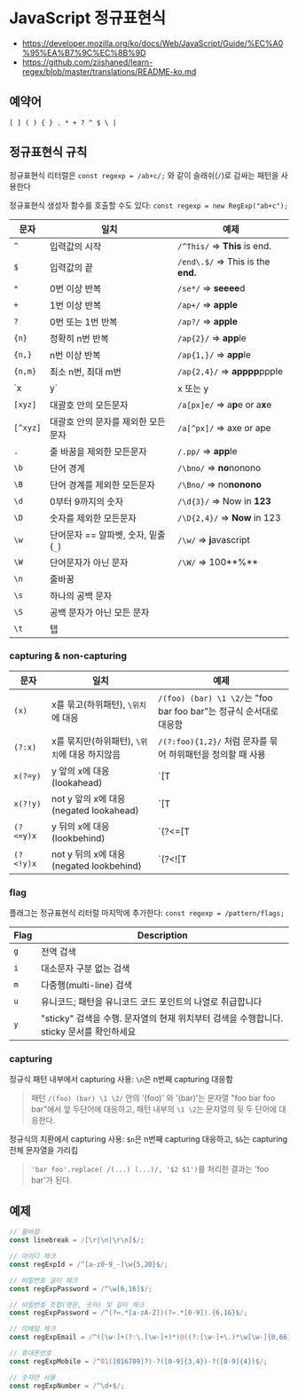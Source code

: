 # JavaScript 정규표현식

- <https://developer.mozilla.org/ko/docs/Web/JavaScript/Guide/%EC%A0%95%EA%B7%9C%EC%8B%9D>
- <https://github.com/ziishaned/learn-regex/blob/master/translations/README-ko.md>

## 예약어

`[ ] ( ) { } . * + ? ^ $ \ |`

## 정규표현식 규칙

정규표현식 리터럴은 `const regexp = /ab+c/;` 와 같이 슬래쉬(`/`)로 감싸는 패턴을 사용한다

정규표현식 생성자 함수를 호출할 수도 있다: `const regexp = new RegExp("ab+c");`

| 문자     | 일치                                | 예제                               |
| -------- | ----------------------------------- | ---------------------------------- |
| `^`      | 입력값의 시작                       | `/^This/` => **This** is end.      |
| `$`      | 입력값의 끝                         | `/end\.$/` => This is the **end.** |
| `*`      | 0번 이상 반복                       | `/se*/` => **seeee**d              |
| `+`      | 1번 이상 반복                       | `/ap+/` => **apple**               |
| `?`      | 0번 또는 1번 반복                   | `/ap?/` => **apple**               |
| `{n}`    | 정확히 n번 반복                     | `/ap{2}/` => **app**le             |
| `{n,}`   | n번 이상 반복                       | `/ap{1,}/` => **app**le            |
| `{n,m}`  | 최소 n번, 최대 m번                  | `/ap{2,4}/` => **apppp**ppple      |
| `x|y`    | x 또는 y                            | `/p|l/` => a**ppppl**e             |
| `[xyz]`  | 대괄호 안의 모든문자                | `/a[px]e/` => a**p**e or a**x**e   |
| `[^xyz]` | 대괄호 안의 문자를 제외한 모든문자  | `/a[^px]/` => axe or ape           |
| `.`      | 줄 바꿈을 제외한 모든문자           | `/.pp/` => **app**le               |
| `\b`     | 단어 경계                           | `/\bno/` => **no**nonono           |
| `\B`     | 단어 경계를 제외한 모든문자         | `/\Bno/` => no**nonono**           |
| `\d`     | 0부터 9까지의 숫자                  | `/\d{3}/` => Now in **123**        |
| `\D`     | 숫자를 제외한 모든문자              | `/\D{2,4}/` => **Now** in 123      |
| `\w`     | 단어문자 == 알파벳, 숫자, 밑줄(`_`) | `/\w/` => **j**avascript           |
| `\W`     | 단어문자가 아닌 문자                | `/\W/` => 100**%**                 |
| `\n`     | 줄바꿈                              |                                    |
| `\s`     | 하나의 공백 문자                    |                                    |
| `\S`     | 공백 문자가 아닌 모든 문자          |                                    |
| `\t`     | 탭                                  |                                    |

### capturing & non-capturing

| 문자      | 일치                                          | 예제                                                               |
| --------- | --------------------------------------------- | ------------------------------------------------------------------ |
| `(x)`     | x를 묶고(하위패턴), `\위치`에 대응            | `/(foo) (bar) \1 \2/`는 "foo bar foo bar"는 정규식 순서대로 대응함 |
| `(?:x)`   | x를 묶지만(하위패턴), `\위치`에 대응 하지않음 | `/(?:foo){1,2}/` 처럼 문자를 묶어 하위패턴을 정의할 때 사용        |
| `x(?=y)`  | y 앞의 x에 대응 (lookahead)                   | `[T|t]he(?=\sfat)` => **The** fat cat sat on the mat.              |
| `x(?!y)`  | not y 앞의 x에 대응 (negated lookahead)       | `[T|t]he(?!\sfat)` => The fat cat sat on **the** mat.              |
| `(?<=y)x` | y 뒤의 x에 대응 (lookbehind)                  | `(?<=[T|t]he\s)(fat|mat)` => The **fat** cat sat on the **mat**.   |
| `(?<!y)x` | not y 뒤의 x에 대응 (negated lookbehind)      | `(?<![T|t]he\s)(cat)` => The cat sat on **cat**.                   |

### flag

플래그는 정규표현식 리터럴 마지막에 추가한다: `const regexp = /pattern/flags;`

| Flag | Description                                                                              |
| ---- | ---------------------------------------------------------------------------------------- |
| `g`  | 전역 검색                                                                                |
| `i`  | 대소문자 구분 없는 검색                                                                  |
| `m`  | 다중행(multi-line) 검색                                                                  |
| `u`  | 유니코드; 패턴을 유니코드 코드 포인트의 나열로 취급합니다                                |
| `y`  | "sticky" 검색을 수행. 문자열의 현재 위치부터 검색을 수행합니다. sticky 문서를 확인하세요 |

### capturing

정규식 패턴 내부에서 capturing 사용: `\n`은 n번째 capturing 대응함

> 패턴 `/(foo) (bar) \1 \2/` 안의 '(foo)' 와 '(bar)'는 문자열 "foo bar foo bar"에서 앞 두단어에 대응하고, 패턴 내부의 `\1 \2`는 문자열의 뒷 두 단어에 대응한다.

정규식의 치환에서 capturing 사용: `$n`은 n번째 capturing 대응하고, `$&`는 capturing 전체 문자열을 가리킴

> `'bar foo'.replace( /(...) (...)/, '$2 $1')`를 처리한 결과는 'foo bar'가 된다.

## 예제

```js
// 줄바꿈
const linebreak = /[\r|\n|\r\n]$/;

// 아이디 체크
const regExpId = /^[a-z0-9_-]\w{5,20}$/;

// 비밀번호 길이 체크
const regExpPassword = /^\w[6,16]$/;

// 비밀번호 조합(영문, 숫자) 및 길이 체크
const regExpPassword = /^(?=.*[a-zA-Z])(?=.*[0-9]).{6,16}$/;

// 이메일 체크
const regExpEmail = /^([\w-]+(?:\.[\w-]+)*)@((?:[\w-]+\.)*\w[\w-]{0,66})\.([a-z]{2,6}(?:\.[a-z]{2})?)$/;

// 휴대폰번호
const regExpMobile = /^01([016789]?)-?([0-9]{3,4})-?([0-9]{4})$/;

// 숫자만 사용
const regExpNumber = /^\d+$/;
```
